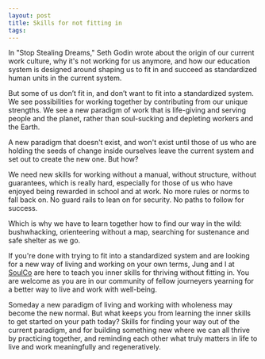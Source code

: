 ```yaml
---
layout: post
title: Skills for not fitting in
tags:
---
```


In "Stop Stealing Dreams," Seth Godin wrote about the origin of our current work culture, why it's not working for us anymore, and how our education system is designed around shaping us to fit in and succeed as standardized human units in the current system.

But some of us don’t fit in, and don’t want to fit into a standardized system. We see possibilities for working together by contributing from our unique strengths. We see a new paradigm of work that is life-giving and serving people and the planet, rather than soul-sucking and depleting workers and the Earth.

A new paradigm that doesn't exist, and won't exist until those of us who are holding the seeds of change inside ourselves leave the current system and set out to create the new one. But how?

We need new skills for working without a manual, without structure, without guarantees, which is really hard, especially for those of us who have enjoyed being rewarded in school and at work. No more rules or norms to fall back on. No guard rails to lean on for security. No paths to follow for success.

Which is why we have to learn together how to find our way in the wild: bushwhacking, orienteering without a map, searching for sustenance and safe shelter as we go.

If you're done with trying to fit into a standardized system and are looking for a new way of living and working on your own terms, Jung and I at [SoulCo](https://www.linkedin.com/company/soulco-llc/) are here to teach you inner skills for thriving without fitting in. You are welcome as you are in our community of fellow journeyers yearning for a better way to live and work with well-being.

Someday a new paradigm of living and working with wholeness may become the new normal. But what keeps you from learning the inner skills to get started on your path today? Skills for finding your way out of the current paradigm, and for building something new where we can all thrive by practicing together, and reminding each other what truly matters in life to live and work meaningfully and regeneratively.
